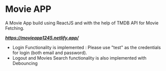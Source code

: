 # Movie APP

A Movie App build using ReactJS and with the help of TMDB API for Movie Fetching.

***https://movieapp1245.netlify.app/***

- Login Functionality is implemented : Please use "test" as the credentials for login (both email and password).
- Logout and Movies Search functionality is also implemented with Debouncing
